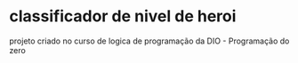 # classificador de nivel de heroi
 projeto criado no curso de logica de programação da DIO - Programação do zero
